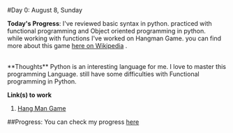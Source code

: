 #Day 0: August 8, Sunday

**Today's Progress**: I've reviewed basic syntax in python. practiced with functional programming and Object oriented programming in python.
<br>
while working with functions I've worked on Hangman Game. you can find more about this game [here on Wikipedia](https://en.wikipedia.org/wiki/Hangman_(game)) .

<br>
**Thoughts** Python is an interesting language for me. I love to master this programming Language. still have some difficulties with Functional programming in Python.
  
**Link(s) to work**
1. [Hang Man Game](https://github.com/KhudadadKhawari/100DaysOfCode/blob/main/hangman.py)

##Progress:
You can check my progress [here](https://github.com/KhudadadKhawari/100-days-of-code/blob/master/log.md)